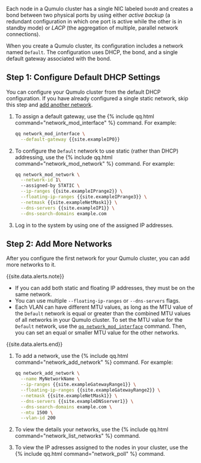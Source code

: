Each node in a Qumulo cluster has a single NIC labeled `bond0` and creates a bond between two physical ports by using either _active backup_ (a redundant configuration in which one port is active while the other is in standby mode) or _LACP_ (the aggregation of multiple, parallel network connections).

When you create a Qumulo cluster, its configuration includes a network named `Default`. The configuration uses DHCP, the bond, and a single default gateway associated with the bond.

## Step 1: Configure Default DHCP Settings
You can configure your Qumulo cluster from the default DHCP configuration. If you have already configured a single static network, skip this step and [add another network](#add-more-networks).

1. To assign a default gateway, use the {% include qq.html command="network_mod_interface" %} command. For example:

   ```bash
   qq network_mod_interface \
     --default-gateway {{site.exampleIP0}}
   ```

1. To configure the `Default` network to use static (rather than DHCP) addressing, use the {% include qq.html command="network_mod_network" %} command. For example:

   ```bash
   qq network_mod_network \
     --network-id 1\ 
     --assigned-by STATIC \
     --ip-ranges {{site.exampleIPrange2}} \
     --floating-ip-ranges {{site.exampleIPrange3}} \
     --netmask {{site.exampleNetMask1}} \
     --dns-servers {{site.exampleIP1}} \
     --dns-search-domains example.com
   ```

1. Log in to the system by using one of the assigned IP addresses.

<a id="add-more-networks"></a>
## Step 2: Add More Networks
After you configure the first network for your Qumulo cluster, you can add more networks to it.

{{site.data.alerts.note}}
<ul>
  <li>If you can add both static and floating IP addresses, they must be on the same network.</li>
  <li>You can use multiple <code>--floating-ip-ranges</code> or <code>--dns-servers</code> flags.</li>
  <li>Each VLAN can have different MTU values, as long as the MTU value of the <code>Default</code> network is equal or greater than the combined MTU values of all networks in your Qumulo cluster. To set the MTU value for the <code>Default</code> network, use the <a href="https://docs.qumulo.com/qq-cli-command-guide/network/network_mod_interface.html"><code>qq network_mod_interface</code></a> command. Then, you can set an equal or smaller MTU value for the other networks.</li>
</ul>
{{site.data.alerts.end}}

1. To add a network, use the {% include qq.html command="network_add_network" %} command. For example:

   ```bash
   qq network_add_network \
     --name MyNetworkName \
     --ip-ranges {{site.exampleGatewayRange1}} \
     --floating-ip-ranges {{site.exampleGatewayRange2}} \
     --netmask {{site.exampleNetMask1}} \
     --dns-servers {{site.exampleDNSserver1}} \
     --dns-search-domains example.com \
     --mtu 1500 \
     --vlan-id 200
   ```

1. To view the details your networks, use the {% include qq.html command="network_list_networks" %} command.

1. To view the IP adresses assigned to the nodes in your cluster, use the {% include qq.html command="network_poll" %} command.
